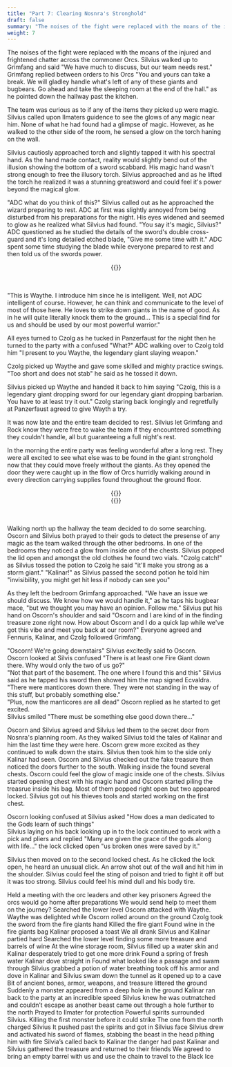 ```yaml
---
title: "Part 7: Clearing Nosnra's Stronghold"
draft: false
summary: "The noises of the fight were replaced with the moans of the injured and frightened chatter across the commoner Orcs. Silvius walked up to Grimfang and said..."
weight: 7
---
```


The noises of the fight were replaced with the moans of the injured and frightened chatter across the commoner Orcs. Silvius walked up to Grimfang and said "We have much to discuss, but our team needs rest." <br>
Grimfang replied between orders to his Orcs "You and yours can take a break. We will gladley handle what's left of any of these giants and bugbears. Go ahead and take the sleeping room at the end of the hall." as he pointed down the hallway past the kitchen.

The team was curious as to if any of the items they picked up were magic. Silvius called upon Ilmaters guidence to see the glows of any magic near him. None of what he had found had a glimpse of magic. However, as he walked to the other side of the room, he sensed a glow on the torch haning on the wall.

Silvius cautiosly approached torch and slightly tapped it with his spectral hand. As the hand made contact, reality would slightly bend out of the illusion showing the bottom of a sword scabbard. His magic hand wasn't strong enough to free the illusory torch. Silvius approached and as he lifted the torch he realized it was a stunning greatsword and could feel it's power beyond the magical glow.

"ADC what do you think of this?" Silvius called out as he approached the wizard preparing to rest. ADC at first was slightly annoyed from being disturbed from his preparations for the night. His eyes widened and seemed to glow as he realized what Silvius had found. "You say it's magic, Silvius?" ADC questioned as he studied the details of the sword's double cross-guard and it's long detailed etched blade, "Give me some time with it." ADC spent some time studying the blade while everyone prepared to rest and then told us of the swords power.
<center>
  {{<imageToClick imagePath = "DALL·E 2022-11-15 14.32.11 -  Realistic greatsword with steel blade and gold hilt glowing above a background of medieval tapestry.png" Capition = "This sword, Waythe,is able to think and communicate to the level of most of those here. He loves to strike down giants in the name of good. As in he will quite literally knock them to the ground..."  width = "50%" >}}
</center>
<br>
<br>

"This is Waythe. I introduce him since he is intelligent. Well, not ADC intelligent of course. However, he can think and communicate to the level of most of those here. He loves to strike down giants in the name of good. As in he will quite literally knock them to the ground... This is a special find for us and should be used by our most powerful warrior."

All eyes turned to Czolg as he tucked in Panzerfaust for the night then he turned to the party with a confused "What?" ADC walking over to Czolg told him "I present to you Waythe, the legendary giant slaying weapon." 

Czolg picked up Waythe and gave some skilled and mighty practice swings. "Too short and does not stab" he said as he tossed it down. 

Silvius picked up Waythe and handed it back to him saying "Czolg, this is a legendary giant dropping sword for our legendary giant dropping barbarian. You have to at least try it out." Czolg staring back longingly and regretfully at Panzerfaust agreed to give Wayth a try.

It was now late and the entire team decided to rest. Silvius let Grimfang and Rock know they were free to wake the team if they encountered something they couldn't handle, all but guaranteeing a full night's rest.


In the morning the entire party was feeling wonderful after a long rest. They were all excited to see what else was to be found in the giant stronghold now that they could move freely without the giants. As they opened the door they were caught up in the flow of Orcs hurridly walking around in every direction carrying supplies found throughout the ground floor. 

<center>
  {{<imageToClick imagePath = "DALL·E 2022-11-15 17.17.33 - Fantasy a green orc and black orc running down dungeon hallway holding food and clothes_cleanup.png" Capition = "As they opened the door they were caught up in the flow of Orcs hurridly walking around in every direction carrying supplies found throughout the ground floor. "  width = "50%" >}}
</center>

<center>
  {{<imageToClick imagePath = "DALL·E 2022-11-15 17.24.14 - Fantasy a green orc and black orc running down dungeon hallway holding food and clothes.png" Capition = "Orc prisoners set free and roaming to the exit"  width = "50%" >}}
</center>
<br>
<br>






Walking north up the hallway the team decided to do some searching. Oscorn and Silvius both prayed to their gods to detect the presense of any magic as the team walked through the other bedrooms. In one of the bedrooms they noticed a glow from inside one of the chests. Silvius popped the lid open and amongst the old clothes he found two vials. "Czolg catch!" as Silvius tossed the potion to Czolg he said "it'll make you strong as a storm giant." "Kalinar!" as Silvius passed the second potion he told him "invisibility, you might get hit less if nobody can see you" 

As they left the bedroom Grimfang approached. "We have an issue we should discuss. We know how we would handle it," as he taps his bugbear mace, "but we thought you may have an opinion. Follow me." Silvius put his hand on Oscorn's shoulder and said "Oscorn and I are kind of in the finding treasure zone right now. How about Oscorn and I do a quick lap while we've got this vibe and meet you back at our room?" Everyone agreed and Fennuris, Kalinar, and Czolg followed Grimfang. 

"Oscorn! We're going downstairs" Silvius excitedly said to Oscorn. 
<br>
Oscorn looked at Silvis confused "There is at least one Fire Giant down there. Why would only the two of us go?"
<br>
"Not that part of the basement. The one where I found this and this" Silvius said as he tapped his sword then showed him the map signed Ecvaldra. "There were manticores down there. They were not standing in the way of this stuff, but probably something else."
<br>
"Plus, now the manticores are all dead" Oscorn replied as he started to get excited. 
<br>
Silvius smiled "There must be something else good down there..."

Oscorn and Silvius agreed and Silvius led them to the secret door from Nosnra's planning room. As they walked Silvius told the tales of Kalinar and him the last time they were here. Oscorn grew more excited as they continued to walk down the stairs. Silvius then took him to the side only Kalinar had seen. Oscorn and Silvius checked out the fake treasure then noticed the doors further to the south. Walking inside the found several chests. Oscorn could feel the glow of magic inside one of the chests. Silvius started opening chest with his magic hand and Oscorn started piling the treasrue inside his bag. Most of them popped right open but two appeared locked. Silvius got out his thieves tools and started working on the first chest.
  
Oscorn looking confused at Silvius asked "How does a man dedicated to the Gods learn of such things" <br>
Silvius laying on his back looking up in to the lock continued to work with a pick and pliers and replied "Many are given the grace of the gods along with life..." the lock clicked open "us broken ones were saved by it." 
  
Silvius then moved on to the second locked chest. As he clicked the lock open, he heard an unusual click. An arrow shot out of the wall and hit him in the shoulder. Silvius could feel the sting of poison and tried to fight it off but it was too strong. Silvius could feel his mind dull and his body tire. 

Held a meeting with the orc leaders and other key prisoners
Agreed the orcs would go home after preparations 
We would send help to meet them on the journey? 
Searched the lower level
Oscorn attacked with Waythe. Waythe was delighted while Oscorn rolled around on the ground
Czolg took the sword from the fire giants hand
Killed the fire giant 
Found wine in the fire giants bag
Kalinar proposed a toast
We all drank
Silvius and Kalinar partied hard
Searched the lower level finding some more treasure and barrels of wine
At the wine storage room, Silvius filled up a water skin and Kalinar desperately tried to get one more drink
Found a spring of fresh water
Kalinar dove straight in
Found what looked like a passage and swam through 
Silvius grabbed a potion of water breathing took off his armor and dove in
Kalinar and Silvius swam down the tunnel as it opened up to a cave
Bit of ancient bones, armor, weapons, and treasure littered the ground
Suddenly a monster appeared from a deep hole in the ground
Kalinar ran back to the party at an incredible speed
Silvius knew he was outmatched and couldn’t escape as another beast came out through a hole further to the north 
Prayed to Ilmater for protection
Powerful spirits surrounded Silvius.
Killing the first monster before it could strike
The one from the north charged Silvius
It pushed past the spirits and got in Silvius face 
Silvius drew and activated his sword of flames, stabbing the beast in the head pithing him with fire 
Silvia’s called back to Kalinar the danger had past
Kalinar and Silvius gathered the treasure and returned to their friends
We agreed to bring an empty barrel with us and use the chain to travel to the Black Ice
